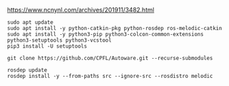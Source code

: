 https://www.ncnynl.com/archives/201911/3482.html

```
sudo apt update
sudo apt install -y python-catkin-pkg python-rosdep ros-melodic-catkin
sudo apt install -y python3-pip python3-colcon-common-extensions python3-setuptools python3-vcstool
pip3 install -U setuptools
```


```
git clone https://github.com/CPFL/Autoware.git --recurse-submodules
```

```
rosdep update
rosdep install -y --from-paths src --ignore-src --rosdistro melodic
```



